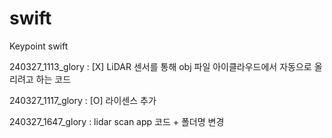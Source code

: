 # swift
Keypoint swift

240327_1113_glory : [X] LiDAR 센서를 통해 obj 파일 아이클라우드에서 자동으로 올리려고 하는 코드

240327_1117_glory : [O] 라이센스 추가

240327_1647_glory : lidar scan app 코드 + 폴더명 변경